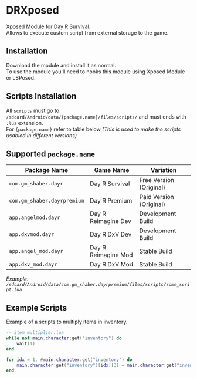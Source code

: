 # DRXposed
Xposed Module for Day R Survival.<br>
Allows to execute custom script from external storage to the game.

## Installation
Download the module and install it as normal.<br>
To use the module you'll need to hooks this module using Xposed Module or LSPosed.

## Scripts Installation
All `scripts` must go to `/sdcard/Android/data/{package.name}/files/scripts/` and must ends with `.lua` extension. <br>
For `{package.name}` refer to table below *(This is used to make the scripts usabled in different versions)*

## Supported `package.name`
| Package Name                | Game Name           | Variation                   |
|-----------------------------|---------------------|-----------------------------|
| `com.gm_shaber.dayr`        | Day R Survival      | Free Version (Original)     |
| `com.gm_shaber.dayrpremium` | Day R Premium       | Paid Version (Original)     |
| `app.angelmod.dayr`         | Day R Reimagine Dev | Development Build           |
| `app.dxvmod.dayr`           | Day R DxV Dev       | Development Build           |
| `app.angel_mod.dayr`        | Day R Reimagine Mod | Stable Build                |
| `app.dxv_mod.dayr`          | Day R DxV Mod       | Stable Build                |

_Example: `/sdcard/Android/data/com.gm_shaber.dayrpremium/files/scripts/some_script.lua`_

## Example Scripts
Example of a scripts to multiply items in inventory.
```lua
-- item_multiplier.lua
while not main.character:get("inventory") do
    wait(1)
end

for idx = 1, #main.character:get("inventory") do
    main.character:get("inventory")[idx][3] = main.character:get("inventory")[idx][3] * 4
end
```
